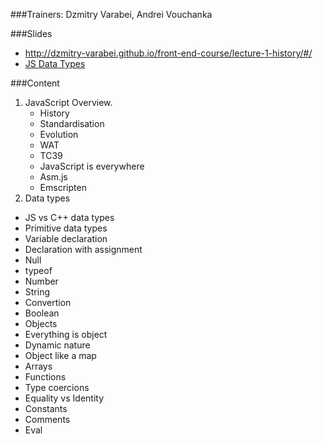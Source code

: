 ###Trainers: Dzmitry Varabei, Andrei Vouchanka

###Slides
- http://dzmitry-varabei.github.io/front-end-course/lecture-1-history/#/
- [JS Data Types](https://docs.google.com/presentation/d/1C1ri0y3tVPgbFSgg2u-ohUzZasT6WlPTB-dViNH1Eyo/embed)

###Content

1. JavaScript Overview.
   * History
   * Standardisation
   * Evolution
   * WAT
   * TC39
   * JavaScript is everywhere
   * Asm.js
   * Emscripten
2. Data types
  - JS vs C++ data types
  - Primitive data types
  - Variable declaration
  - Declaration with assignment
  - Null
  - typeof
  - Number
  - String
  - Convertion
  - Boolean
  - Objects
  - Everything is object
  - Dynamic nature
  - Object like a map
  - Arrays
  - Functions
  - Type coercions
  - Equality vs Identity
  - Constants
  - Comments
  - Eval